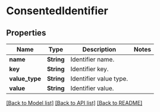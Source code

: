 # ConsentedIdentifier

## Properties

Name | Type | Description | Notes
------------ | ------------- | ------------- | -------------
**name** | **String** | Identifier name. | 
**key** | **String** | Identifier key. | 
**value_type** | **String** | Identifier value type. | 
**value** | **String** | Identifier value. | 

[[Back to Model list]](../README.md#documentation-for-models) [[Back to API list]](../README.md#documentation-for-api-endpoints) [[Back to README]](../README.md)


